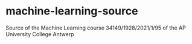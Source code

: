 # machine-learning-source
Source of the Machine Learning course 34149/1928/2021/1/95 of the AP University College Antwerp
